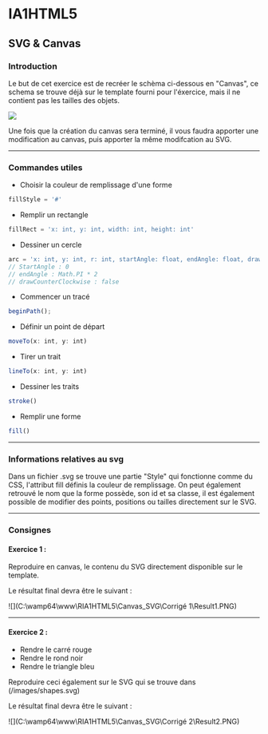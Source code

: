 # IA1HTML5

## SVG & Canvas

### Introduction

Le but de cet exercice est de recréer le schèma ci-dessous en "Canvas", ce schema se trouve déjà sur le template fourni pour l'éxercice, mais il ne contient pas les tailles des objets.

![](C:\wamp64\www\RIA1HTML5\Canvas_SVG\Doc\ShapesPX.jpg)

Une fois que la création du canvas sera terminé, il vous faudra apporter une modification au canvas, puis apporter la même modifcation au SVG.

---

### Commandes utiles

- Choisir la couleur de remplissage d'une forme

```javascript
fillStyle = '#'
```

- Remplir un rectangle

```javascript
fillRect = 'x: int, y: int, width: int, height: int'
```

- Dessiner un cercle

```javascript
arc = 'x: int, y: int, r: int, startAngle: float, endAngle: float, drawCounterClockwise: bool'
// StartAngle : 0 
// endAngle : Math.PI * 2
// drawCounterClockwise : false
```

- Commencer un tracé

```javascript
beginPath();
```

- Définir un point de départ

```javascript
moveTo(x: int, y: int)
```

- Tirer un trait

```javascript
lineTo(x: int, y: int)
```

- Dessiner les traits

```javascript
stroke()
```

- Remplir une forme

```javascript
fill()
```

---

### Informations relatives au svg 

Dans un fichier .svg se trouve une partie "Style" qui fonctionne comme du CSS, l'attribut fill définis la couleur de remplissage. On peut également retrouvé le nom que la forme possède, son id et sa classe, il est également possible de modifier des points, positions ou tailles directement sur le SVG.

---

### Consignes

#### Exercice 1 :

Reproduire en canvas, le contenu du SVG directement disponible sur le template.

Le résultat final devra être le suivant : 

![](C:\wamp64\www\RIA1HTML5\Canvas_SVG\Corrigé 1\Result1.PNG)

---

#### Exercice 2 : 

- Rendre le carré rouge
- Rendre le rond noir
- Rendre le triangle bleu

Reproduire ceci également sur le SVG qui se trouve dans (/images/shapes.svg)

Le résultat final devra être le suivant : 

![](C:\wamp64\www\RIA1HTML5\Canvas_SVG\Corrigé 2\Result2.PNG)